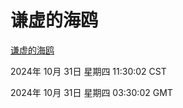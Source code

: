 # 谦虚的海鸥
[谦虚的海鸥](http://219.139.197.74:56308/qxdho/course/base/hotlink/index.php)

2024年 10月 31日 星期四 11:30:02 CST

2024年 10月 31日 星期四 03:30:02 GMT

